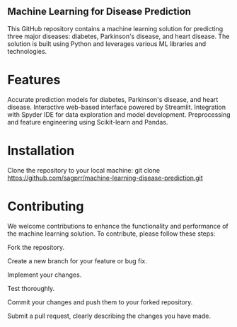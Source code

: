 ## Machine Learning for Disease Prediction
This GitHub repository contains a machine learning solution for predicting three major diseases: diabetes, Parkinson's disease, and heart disease. 
The solution is built using Python and leverages various ML libraries and technologies.


# Features

Accurate prediction models for diabetes, Parkinson's disease, and heart disease.
Interactive web-based interface powered by Streamlit.
Integration with Spyder IDE for data exploration and model development.
Preprocessing and feature engineering using Scikit-learn and Pandas.

# Installation
Clone the repository to your local machine:
git clone https://github.com/sagprr/machine-learning-disease-prediction.git

# Contributing

We welcome contributions to enhance the functionality and performance of the machine learning solution. To contribute, please follow these steps:

Fork the repository.

Create a new branch for your feature or bug fix.

Implement your changes.

Test thoroughly.

Commit your changes and push them to your forked repository.

Submit a pull request, clearly describing the changes you have made.

